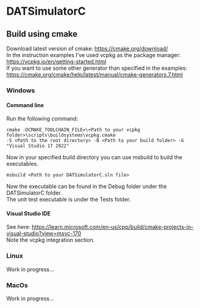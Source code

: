 # DATSimulatorC

## Build using cmake

Download latest version of cmake: https://cmake.org/download/<br />
In the instruction examples I've used vcpkg as the package manager: https://vcpkg.io/en/getting-started.html<br />
If you want to use some other generator than specified in the examples: https://cmake.org/cmake/help/latest/manual/cmake-generators.7.html

### Windows

#### Command line
Run the following command:<br />
```
cmake -DCMAKE_TOOLCHAIN_FILE=\<Path to your vcpkg folder>\scripts\buildsystems\vcpkg.cmake 
-S <Path to the root directory> -B <Path to your build folder> -G "Visual Studio 17 2022"
```
Now in your specified build directory you can use msbuild to build the executables.<br />
```
msbuild <Path to your DATSimulatorC.sln file>
```

Now the executable can be found in the Debug folder under the DATSimulatorC folder.<br />
The unit test executable is under the Tests folder.

#### Visual Studio IDE
See here: https://learn.microsoft.com/en-us/cpp/build/cmake-projects-in-visual-studio?view=msvc-170<br />
Note the vcpkg integration section.

### Linux
Work in progress...<br />

### MacOs
Work in progress...<br />

